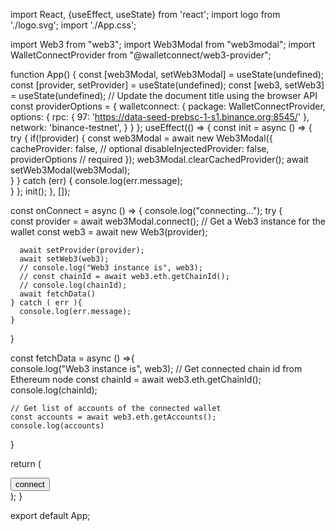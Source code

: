 import React, {useEffect, useState} from 'react';
import logo from './logo.svg';
import './App.css';

import Web3 from "web3";
import Web3Modal from "web3modal";
import WalletConnectProvider from "@walletconnect/web3-provider";


function App() {
  const [web3Modal, setWeb3Modal] = useState(undefined);
  const [provider, setProvider] = useState(undefined);
  const [web3, setWeb3] = useState(undefined);
  // Update the document title using the browser API
  const providerOptions = {
    walletconnect: {
      package: WalletConnectProvider,
      options: {
        rpc: {
          97: 'https://data-seed-prebsc-1-s1.binance.org:8545/'
        },
        network: 'binance-testnet',
      }
    }
  };
  useEffect(() => {
    const init = async () => {
      try {
        if(!provider) {
          const web3Modal = await new Web3Modal({
            cacheProvider: false, // optional
            disableInjectedProvider: false,
            providerOptions // required
          });
          web3Modal.clearCachedProvider();
          await setWeb3Modal(web3Modal);          
        }
      } catch (err) {
        console.log(err.message);        
      }
    };
    init();
  }, []);

  const onConnect = async () => {
    console.log("connecting...");
    try {            
      const provider = await web3Modal.connect();
      // Get a Web3 instance for the wallet
      const web3 = await new Web3(provider);
      
      await setProvider(provider);
      await setWeb3(web3);
      // console.log("Web3 instance is", web3);
      // const chainId = await web3.eth.getChainId();
      // console.log(chainId);
      await fetchData()
    } catch ( err ){
      console.log(err.message);
    }
  }

  const fetchData = async () =>{    
    console.log("Web3 instance is", web3);
    // Get connected chain id from Ethereum node
    const chainId = await web3.eth.getChainId();
    console.log(chainId);

    // Get list of accounts of the connected wallet
    const accounts = await web3.eth.getAccounts();
    console.log(accounts)
  }

  return (
    <div>
      <button type="button" onClick={onConnect}>connect</button>
    </div>
  );
}

export default App;
